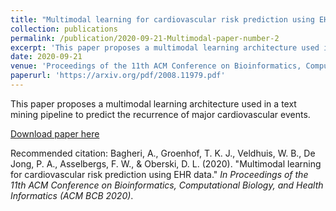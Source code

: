```yaml
---
title: "Multimodal learning for cardiovascular risk prediction using EHR data"
collection: publications
permalink: /publication/2020-09-21-Multimodal-paper-number-2
excerpt: 'This paper proposes a multimodal learning architecture used in a text mining pipeline to predict the recurrence of major cardiovascular events.'
date: 2020-09-21
venue: 'Proceedings of the 11th ACM Conference on Bioinformatics, Computational Biology, and Health Informatics (ACM BCB 2020)'
paperurl: 'https://arxiv.org/pdf/2008.11979.pdf'
---
```

This paper proposes a multimodal learning architecture used in a text mining pipeline to predict the recurrence of major cardiovascular events.

[Download paper here](https://arxiv.org/pdf/2008.11979.pdf)

Recommended citation: Bagheri, A., Groenhof, T. K. J., Veldhuis, W. B., De Jong, P. A., Asselbergs, F. W., & Oberski, D. L. (2020). &quot;Multimodal learning for cardiovascular risk prediction using EHR data.&quot; <i>In Proceedings of the 11th ACM Conference on Bioinformatics, Computational Biology, and Health Informatics (ACM BCB 2020)</i>.
